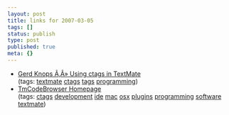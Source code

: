 ```yaml
---
layout: post
title: links for 2007-03-05
tags: []
status: publish
type: post
published: true
meta: {}
---
```

<ul class="delicious">
	<li>
		<div class="delicious-link"><a href="http://gerd.knops.org/?p=7">Gerd Knops Ã‚Â» Using ctags in TextMate</a></div>
		<div class="delicious-tags">(tags: <a href="http://del.icio.us/markmorga/textmate">textmate</a> <a href="http://del.icio.us/markmorga/ctags">ctags</a> <a href="http://del.icio.us/markmorga/tags">tags</a> <a href="http://del.icio.us/markmorga/programming">programming</a>)</div>
	</li>
	<li>
		<div class="delicious-link"><a href="http://www.cocoabits.com/TmCodeBrowser/">TmCodeBrowser Homepage</a></div>
		<div class="delicious-tags">(tags: <a href="http://del.icio.us/markmorga/ctags">ctags</a> <a href="http://del.icio.us/markmorga/development">development</a> <a href="http://del.icio.us/markmorga/ide">ide</a> <a href="http://del.icio.us/markmorga/mac">mac</a> <a href="http://del.icio.us/markmorga/osx">osx</a> <a href="http://del.icio.us/markmorga/plugins">plugins</a> <a href="http://del.icio.us/markmorga/programming">programming</a> <a href="http://del.icio.us/markmorga/software">software</a> <a href="http://del.icio.us/markmorga/textmate">textmate</a>)</div>
	</li>
</ul>
